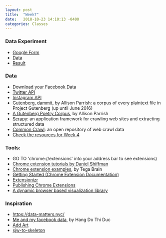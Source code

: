 ```yaml
---
layout: post
title:  "Week7"
date:   2018-10-23 14:10:13 -0400
categories: Classes
---
```


### Data Experiment
* [Google Form](https://goo.gl/forms/th3yaBga0ael0Gh22)
* [Data](https://docs.google.com/spreadsheets/d/1xvr96D-IBAR-d1yDgxdxKMr0bH7rNgBS3hggZAbZXKM/edit?usp=sharing)
* [Result](https://docs.google.com/spreadsheets/d/1x2TqUIVzHQHKbRNno1mek2m19RQ_6FmKqSCAnV4hXm8/edit?usp=sharing)
### Data
* [Download your Facebook Data](https://www.facebook.com/help/1701730696756992)
* [Twitter API](https://developer.twitter.com/en/docs.html)
* [Instagram API](https://www.instagram.com/developer/)
* [Gutenberg, dammit](https://github.com/aparrish/gutenberg-dammit/), by Allison Parrish: a corpus of every plaintext file in Project Gutenberg (up until June 2016)
* [A Gutenberg Poetry Corpus](https://github.com/aparrish/gutenberg-poetry-corpus), by Allison Parrish
* [Scrapy](https://scrapy.org/): an application framework for crawling web sites and extracting structured data
* [Common Crawl](http://commoncrawl.org/): an open repository of web crawl data
* [Check the resources for Week 4](http://introfall2018.dlarts.xyz/classes/2018/10/02/class-week4/)

### Tools:
* GO TO 'chrome://extensions' into your address bar to see extensions)
* [Chrome extension tutorials by Daniel Shiffman](https://shiffman.net/a2z/chrome-ext/)
* [Chrome extension examples](https://github.com/tegacodes/speculative-bureaucracy/tree/master/Extensions), by Tega Brain
* [Getting Started (Chrome Extension Documentation)](https://developer.chrome.com/extensions/getstarted)
* [Extensionizr](http://extensionizr.com/)
* [Publishing Chrome Extensions](https://developer.chrome.com/webstore/publish#upload-your-app)
* [A dynamic browser based visualization library](http://visjs.org/)
### Inspiration
* https://data-matters.nyc/
* [Me and my facebook data](http://myfbdata.schloss-post.com/), by Hang Do Thi Duc
* [Add Art](https://visitsteve.com/made/add-art-art-replaces-ads/)
* [sjw-to-skeleton](https://github.com/alexhong/sjw-to-skeleton)
<!-- https://twitter.com/samplereality/lists/samplereality-bots/members
How to think about bots? -->

<!-- Reading
[Cultural Data: Possibilities and limitations of the digital data universe](http://manovich.net/content/04-projects/102-cultural-data/cultural_data_article.pdf)
["Data Will Help Us"](http://datawillhelp.us/)

Questions
How to think about language as data
The enormous amount of language data available on the internet?

Show:
Listening Post,  Ben Rubin and Mark Hansen -->


<!-- URL Match Patterns
jQuery Selectors
Jquery Each

Jonathan Harris,
Show casing
Data visualization
Musuem, Curating an exhibition
Story telling, narration

Data as raw material
Allison Parrish
Twitter sonnet examples

Data gathering, reading
(Social Media) -->
